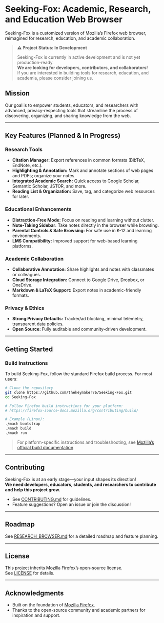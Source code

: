 # Seeking-Fox: Academic, Research, and Education Web Browser

Seeking-Fox is a customized version of Mozilla’s Firefox web browser, reimagined for research, education, and academic collaboration.

> **⚠️ Project Status: In Development**
>
> Seeking-Fox is currently in active development and is not yet production-ready.  
> **We are looking for developers, contributors, and collaborators!**  
> If you are interested in building tools for research, education, and academia, please consider joining us.

## Mission

Our goal is to empower students, educators, and researchers with advanced, privacy-respecting tools that streamline the process of discovering, organizing, and sharing knowledge from the web.

---

## Key Features (Planned & In Progress)

### Research Tools
- **Citation Manager:** Export references in common formats (BibTeX, EndNote, etc.).
- **Highlighting & Annotation:** Mark and annotate sections of web pages and PDFs; organize your notes.
- **Integrated Academic Search:** Quick access to Google Scholar, Semantic Scholar, JSTOR, and more.
- **Reading List & Organization:** Save, tag, and categorize web resources for later.

### Educational Enhancements
- **Distraction-Free Mode:** Focus on reading and learning without clutter.
- **Note-Taking Sidebar:** Take notes directly in the browser while browsing.
- **Parental Controls & Safe Browsing:** For safe use in K-12 and learning environments.
- **LMS Compatibility:** Improved support for web-based learning platforms.

### Academic Collaboration
- **Collaborative Annotation:** Share highlights and notes with classmates or colleagues.
- **Cloud Storage Integration:** Connect to Google Drive, Dropbox, or OneDrive.
- **Markdown & LaTeX Support:** Export notes in academic-friendly formats.

### Privacy & Ethics
- **Strong Privacy Defaults:** Tracker/ad blocking, minimal telemetry, transparent data policies.
- **Open Source:** Fully auditable and community-driven development.

---

## Getting Started

### Build Instructions

To build Seeking-Fox, follow the standard Firefox build process. For most users:

```bash
# Clone the repository
git clone https://github.com/thekeymaker76/Seeking-Fox.git
cd Seeking-Fox

# Follow Firefox build instructions for your platform:
# https://firefox-source-docs.mozilla.org/contributing/build/

# Example (Linux):
./mach bootstrap
./mach build
./mach run
```

> For platform-specific instructions and troubleshooting, see [Mozilla’s official build documentation](https://firefox-source-docs.mozilla.org/contributing/build/).

---

## Contributing

Seeking-Fox is at an early stage—your input shapes its direction!  
**We need developers, educators, students, and researchers to contribute and help this project grow.**

- See [CONTRIBUTING.md](CONTRIBUTING.md) for guidelines.
- Feature suggestions? Open an issue or join the discussion!

---

## Roadmap

See [RESEARCH_BROWSER.md](RESEARCH_BROWSER.md) for a detailed roadmap and feature planning.

---

## License

This project inherits Mozilla Firefox’s open-source license.  
See [LICENSE](LICENSE) for details.

---

## Acknowledgments

- Built on the foundation of [Mozilla Firefox](https://github.com/mozilla/gecko-dev).
- Thanks to the open-source community and academic partners for inspiration and support.
